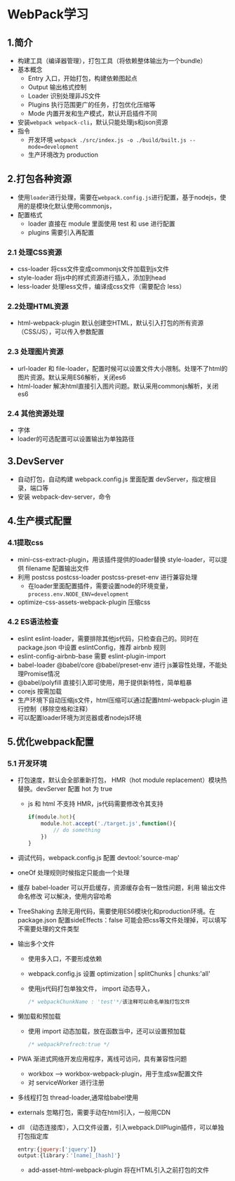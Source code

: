 # WebPack学习

## 1.简介

- 构建工具（编译器管理），打包工具（将依赖整体输出为一个bundle）
- 基本概念
  - Entry 入口，开始打包，构建依赖图起点
  - Output 输出格式控制
  - Loader 识别处理非JS文件
  - Plugins 执行范围更广的任务，打包优化压缩等
  - Mode 内置开发和生产模式，默认开启插件不同
- 安装`webpack webpack-cli`，默认只能处理js和json资源
- 指令
  - 开发环境 `webpack ./src/index.js -o ./build/built.js --mode=development`
  - 生产环境改为 production

## 2.打包各种资源

- 使用`loader`进行处理，需要在` webpack.config.js `进行配置，基于nodejs，使用的是模块化默认使用commonjs，
- 配置格式
  - loader 直接在 module 里面使用 test 和 use 进行配置
  - plugins 需要引入再配置

### 2.1 处理CSS资源

- css-loader 将css文件变成commonjs文件加载到js文件
- style-loader 将js中的样式资源进行插入，添加到head
- less-loader 处理less文件，编译成css文件（需要配合 less）

### 2.2处理HTML资源

- html-webpack-plugin 默认创建空HTML，默认引入打包的所有资源（CSS/JS），可以传入参数配置

### 2.3 处理图片资源

- url-loader 和 file-loader，配置时候可以设置文件大小限制。处理不了html的图片资源。默认采用ES6解析，关闭es6
- html-loader 解决html直接引入图片问题。默认采用commonjs解析，关闭es6

### 2.4 其他资源处理

- 字体
- loader的可选配置可以设置输出为单独路径

## 3.DevServer

- 自动打包，自动构建 webpack.config.js 里面配置 devServer，指定根目录，端口等
- 安装 webpack-dev-server，命令

## 4.生产模式配置

### 4.1提取css

- mini-css-extract-plugin，用该插件提供的loader替换 style-loader，可以提供 filename 配置输出文件
- 利用 postcss postcss-loader postcss-preset-env 进行兼容处理
  - 在loader里面配置插件，需要设置node的环境变量，`process.env.NODE_ENV=development`
- optimize-css-assets-webpack-plugin 压缩css

### 4.2 ES语法检查

- eslint eslint-loader，需要排除其他js代码，只检查自己的。同时在package.json 中设置 eslintConfig，推荐 airbnb 规则
- eslint-config-airbnb-base 需要 eslint-plugin-import
- babel-loader @babel/core @babel/preset-env  进行 js兼容性处理，不能处理Promise情况
- @babel/polyfill 直接引入即可使用，用于提供新特性，简单粗暴
- corejs 按需加载
- 生产环境下自动压缩js文件，html压缩可以通过配置html-webpack-plugin 进行控制（移除空格和注释）
- 可以配置loader环境为浏览器或者nodejs环境

## 5.优化webpack配置

### 5.1 开发环境

- 打包速度，默认会全部重新打包， HMR（hot module replacement）模块热替换。devServer 配置 hot 为 true

  - js 和 html 不支持 HMR，js代码需要修改令其支持

    ```js
    if(module.hot){
        module.hot.accept('./target.js',function(){
            // do something
        })
    }
    ```

- 调试代码，webpack.config.js 配置 devtool:'source-map'

- oneOf 处理规则时候指定只能由一个处理

- 缓存 babel-loader 可以开启缓存，资源缓存会有一致性问题，利用 输出文件命名修改 可以解决，使用内容哈希

- TreeShaking 去除无用代码，需要使用ES6模块化和production环境。在package.json 配置sideEffects：false 可能会把css等文件处理掉，可以填写不需要处理的文件类型

- 输出多个文件

  - 使用多入口，不要形成依赖

  - webpack.config.js 设置 optimization | splitChunks | chunks:'all'

  - 使用js代码打包单独文件， import 动态导入，

    ```js
    /* webpackChunkName : 'test'*/该注释可以命名单独打包文件
    ```

    

- 懒加载和预加载

  - 使用 import 动态加载，放在函数当中，还可以设置预加载

    ```js
    /* webpackPrefrech:true */
    ```

- PWA 渐进式网络开发应用程序，离线可访问，具有兼容性问题

  - workbox --> workbox-webpack-plugin，用于生成sw配置文件
  - 对 serviceWorker 进行注册

- 多线程打包  thread-loader,通常给babel使用

- externals 忽略打包，需要手动在html引入，一般用CDN

- dll （动态连接库），入口文件设置，引入webpack.DllPlugin插件，可以单独打包指定库

  ```js
  entry:{jquery:['jquery']}
  output:{library：'[name]_[hash]'}
  ```

  - add-asset-html-webpack-plugin 将在HTML引入之前打包的文件

